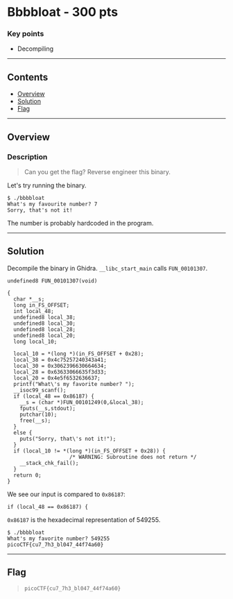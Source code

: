 # **Bbbbloat - 300 pts**

### Key points

- Decompiling

---

## **Contents**

- [Overview](#overview)
- [Solution](#solution)
- [Flag](#flag)

---

## Overview

### Description

> Can you get the flag? Reverse engineer this binary.

Let's try running the binary.

```
$ ./bbbbloat
What's my favourite number? 7
Sorry, that's not it!
```

The number is probably hardcoded in the program.

---

## Solution

Decompile the binary in Ghidra. `__libc_start_main` calls `FUN_00101307`.

```
undefined8 FUN_00101307(void)

{
  char *__s;
  long in_FS_OFFSET;
  int local_48;
  undefined8 local_38;
  undefined8 local_30;
  undefined8 local_28;
  undefined8 local_20;
  long local_10;

  local_10 = *(long *)(in_FS_OFFSET + 0x28);
  local_38 = 0x4c75257240343a41;
  local_30 = 0x3062396630664634;
  local_28 = 0x63633066635f3d33;
  local_20 = 0x4e5f6532636637;
  printf("What\'s my favorite number? ");
  __isoc99_scanf();
  if (local_48 == 0x86187) {
    __s = (char *)FUN_00101249(0,&local_38);
    fputs(__s,stdout);
    putchar(10);
    free(__s);
  }
  else {
    puts("Sorry, that\'s not it!");
  }
  if (local_10 != *(long *)(in_FS_OFFSET + 0x28)) {
                    /* WARNING: Subroutine does not return */
    __stack_chk_fail();
  }
  return 0;
}
```

We see our input is compared to `0x86187`:

```
if (local_48 == 0x86187) {
```

`0x86187` is the hexadecimal representation of 549255.

```
$ ./bbbbloat
What's my favorite number? 549255
picoCTF{cu7_7h3_bl047_44f74a60}
```

---

## Flag

> `picoCTF{cu7_7h3_bl047_44f74a60}`
